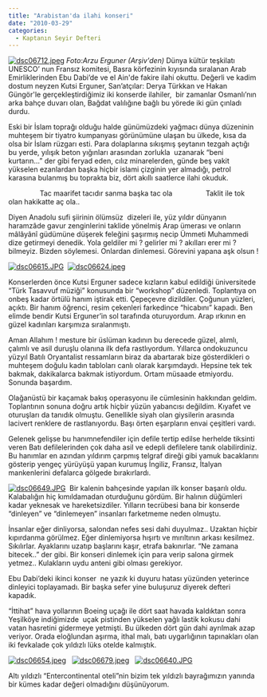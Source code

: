 ```yaml
---
title: "Arabistan'da ilahi konseri"
date: "2010-03-29"
categories: 
  - Kaptanın Seyir Defteri
---
```


[](/uploads/2010/03/dsc06666-1.jpg "dsc06666.JPG")[![dsc06712.jpeg](/uploads/2010/04/dsc06712.jpeg)](/uploads/2010/04/dsc06712.jpeg "dsc06712.jpeg") _Foto:Arzu Erguner (Arşiv'den)_ Dünya kültür teşkilatı UNESCO’ nun Fransız komitesi, Basra körfezinin kıyısında sıralanan Arab Emirliklerinden Ebu Dabi’de ve el Ain'de fakire ilahi okuttu. Değerli ve kadim  dostum neyzen Kutsi Erguner, San’atçılar: Derya Türkkan ve Hakan Güngör'le gerçekleştirdiğimiz iki konserde ilahiler,  bir zamanlar Osmanlı’nın arka bahçe duvarı olan, Bağdat valılığıne bağlı bu yörede iki gün çınladı durdu.

Eski bir İslam toprağı olduğu halde günümüzdeki yağmacı dünya düzeninin muhteşem bir tiyatro kumpanyası görünümüne ulaşan bu ülkede, kısa da olsa bir İslam rüzgarı esti. Para dolaplarına sıkışmış şeytanın tezgah açtığı bu yerde, yılışık beton yığınları arasından zorlukla  uzanarak “beni kurtarın…” der gibi feryad eden, cılız minarelerden, günde beş vakit yükselen ezanlardan başka hiçbir islami çizginin yer almadığı, petrol karasına bulanmış bu toprakta biz, dört akıllı saatlerce ilahi okuduk.

                Tac maarifet tacıdır sanma başka tac ola                 Taklit ile tok olan hakikatte aç ola..

Diyen Anadolu sufi şiirinin ölümsüz  dizeleri ile, yüz yıldır dünyanın haramzâde gavur zenginlerini taklide yönelmiş Arap ümerası ve onların mâlâyânî güdümüne düşerek feleğini şaşırmış necip Ümmeti Muhammedi dize getirmeyi denedik. Yola geldiler mi ? gelirler mi ? akılları erer mi ? bilmeyiz. Bizden söylemesi. Onlardan dinlemesi. Görevini yapana aşk olsun !

[![dsc06615.JPG](/uploads/2010/03/dsc06615.JPG)](/uploads/2010/03/dsc06615.jpg "dsc06615.JPG")  [![dsc06624.jpeg](/uploads/2010/04/dsc06624.jpeg)](/uploads/2010/04/dsc06624.jpeg "dsc06624.jpeg")

Konserlerden önce Kutsi Erguner sadece kızların kabul edildiği üniversitede “Türk Tasavvuf müziği” konusunda bir “workshop” düzenledi. Toplantıya on onbeş kadar örtülü hanım iştirak etti. Çepeçevre dizildiler. Çoğunun yüzleri, açıktı. Bir hanım öğrenci, resim çekenleri farkedince “hicabını” kapadı. Ben elimde bendir Kutsi Erguner’in sol tarafında oturuyordum. Arap ırkının en güzel kadınları karşımıza sıralanmıştı.

Aman Allahım ! mesture bir üslüman kadının bu derecede güzel, alımlı, çalımlı ve asil duruşlu olanına ilk defa rastlıyordum. Yıllarca ondokuzuncu yüzyıl Batılı Oryantalist ressamların biraz da abartarak bize gösterdikleri o muhteşem doğulu kadın tabloları canlı olarak karşımdaydı. Hepsine tek tek bakmak, dakikalarca bakmak istiyordum. Ortam müsaade etmiyordu. Sonunda başardım.

Olağanüstü bir kaçamak bakış operasyonu ile cümlesinin hakkından geldim. Toplantının sonuna doğru artık hiçbir yüzün yabancısı değildim. Kıyafet ve oturuşları da tanıdık olmuştu. Genellikle siyah olan giysilerin arasında lacivert renklere de rastlanıyordu. Başı örten eşarpların envai çeşitleri vardı.

Gelenek gelişse bu hanımnefendiler için defile tertip edilse herhelde tiksinti veren Batı defilelerinden çok daha asil ve edepli defilelere tanık olabilirdiniz. Bu hanımlar en azından yıldırım çarpmış telgraf direği gibi yamuk bacaklarını gösterip yengeç yürüyüşü yapan kurumuş İngiliz, Fransız, İtalyan mankenlerini defalarca gölgede bırakırlardı.

[![dsc06649.JPG](/uploads/2010/03/dsc06649-1.JPG)](/uploads/2010/03/dsc06649-1.jpg "dsc06649.JPG")  Bir kalenin bahçesinde yapılan ilk konser başarılı oldu. Kalabalığın hiç kımıldamadan oturduğunu gördüm. Bir halının düğümleri kadar yeknesak ve hareketsizdiler. Yılların tecrübesi bana bir konserde “dinleyen” ve “dinlemeyen” insanları farketmeme neden olmuştu.

İnsanlar eğer dinliyorsa, salondan nefes sesi dahi duyulmaz.. Uzaktan hiçbir kıpırdanma görülmez. Eğer dinlemiyorsa hışırtı ve mırıltının arkası kesilmez. Sıkılırlar. Ayaklarını uzatıp başlarını kaşır, etrafa bakınırlar. “Ne zamana bitecek..” der gibi. Bir konseri dinlemek için para verip salona girmek yetmez.. Kulakların uydu anteni gibi olması gerekiyor.

Ebu Dabi’deki ikinci konser  ne yazık ki duyuru hatası yüzünden yeterince dinleyici toplayamadı. Bir başka sefer yine buluşuruz diyerek defteri kapadık.

“İttihat” hava yollarının Boeing uçağı ile dört saat havada kaldıktan sonra Yeşilköye indiğimizde  uçak pistinden yükselen yağlı lastik kokusu dahi vatan hasretini gidermeye yetmişti. Bu ülkeden dört gün dahi ayrılmak azap veriyor. Orada eloğlundan aşırma, ithal malı, batı uygarlığının tapınakları olan iki fevkalade çok yıldızlı lüks otelde kalmıştık.

[](/uploads/2010/04/dsc06654.jpeg "dsc06654.jpeg")[![dsc06654.jpeg](/uploads/2010/04/dsc06654.jpeg)](/uploads/2010/04/dsc06654.jpeg "dsc06654.jpeg")   [![dsc06679.jpeg](/uploads/2010/04/dsc06679.jpeg)](/uploads/2010/04/dsc06679.jpeg "dsc06679.jpeg")   [![dsc06640.JPG](/uploads/2010/03/dsc06640.JPG)](/uploads/2010/03/dsc06640.jpg "dsc06640.JPG")

Altı yıldızlı “Entercontinental oteli”nin bizim tek yıldızlı bayrağımızın yanında bir kümes kadar değeri olmadığını düşünüyorum.
